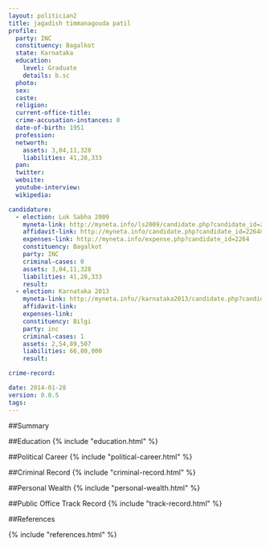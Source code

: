 ```yaml
---
layout: politician2
title: jagadish timmanagouda patil
profile: 
  party: INC
  constituency: Bagalkot
  state: Karnataka
  education: 
    level: Graduate
    details: b.sc
  photo: 
  sex: 
  caste: 
  religion: 
  current-office-title: 
  crime-accusation-instances: 0
  date-of-birth: 1951
  profession: 
  networth: 
    assets: 3,04,11,328
    liabilities: 41,28,333
  pan: 
  twitter: 
  website: 
  youtube-interview: 
  wikipedia: 

candidature: 
  - election: Lok Sabha 2009
    myneta-link: http://myneta.info/ls2009/candidate.php?candidate_id=2264
    affidavit-link: http://myneta.info/candidate.php?candidate_id=2264&scan=original
    expenses-link: http://myneta.info/expense.php?candidate_id=2264
    constituency: Bagalkot 
    party: INC
    criminal-cases: 0
    assets: 3,04,11,328
    liabilities: 41,28,333
    result:  
  - election: Karnataka 2013
    myneta-link: http://myneta.info//karnataka2013/candidate.php?candidate_id=224
    affidavit-link: 
    expenses-link: 
    constituency: Bilgi 
    party: inc
    criminal-cases: 1
    assets: 2,54,89,507
    liabilities: 66,80,000
    result:  

crime-record: 

date: 2014-01-28
version: 0.0.5
tags: 
---
```

##Summary


##Education
{% include "education.html" %}


##Political Career
{% include "political-career.html" %}


##Criminal Record
{% include "criminal-record.html" %}


##Personal Wealth
{% include "personal-wealth.html" %}


##Public Office Track Record
{% include "track-record.html" %}


##References


{% include "references.html" %}